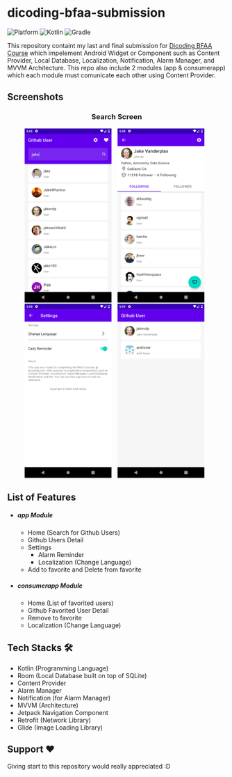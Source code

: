 # dicoding-bfaa-submission
![Platform](https://img.shields.io/badge/platform-Android-green.svg) ![Kotlin](https://img.shields.io/badge/kotlin-1.3.72-blue.svg) ![Gradle](https://img.shields.io/badge/gradle-4.0.1-%2366DCB8.svg)

This repository containt my last and final submission for [Dicoding BFAA Course](https://www.dicoding.com/academies/14) which impelement Android Widget or Component such as Content Provider, Local Database, Localization, Notification, Alarm Manager, and MVVM Architecture. This repo also include 2 modules (app & consumerapp) which each module must comunicate each other using Content Provider.

## Screenshots
<h3 align="center"> Search Screen </h3>
<p align="center">
    <img src="screenshots/home-app.png"
        alt="Home (app Module)"    
        style="margin-right: 10px;"    
        width="200" />
    <img src="screenshots/detail-app.png"
        alt="Detail Profile (app Module)"    
        style="margin-right: 10px;"    
        width="200" />
    <img src="screenshots/settings-app.png"
        alt="Settings (app Module)"    
        style="margin-right: 10px;"    
        width="200" />
    <img src="screenshots/home-consumerapp.png"
        alt="Home (consumerapp Module)"    
        style="margin-right: 10px;"    
        width="200" />
</p>

## List of Features
- ##### app Module
  - Home (Search for Github Users)
  - Github Users Detail
  - Settings
    - Alarm Reminder
    - Localization (Change Language)
  - Add to favorite and Delete from favorite
- ##### consumerapp Module
  - Home (List of favorited users)
  - Github Favorited User Detail
  - Remove to favorite
  - Localization (Change Language)
  
## Tech Stacks 🛠
- Kotlin (Programming Language)
- Room (Local Database built on top of SQLite)
- Content Provider
- Alarm Manager
- Notification (for Alarm Manager)
- MVVM (Architecture)
- Jetpack Navigation Component
- Retrofit (Network Library)
- Glide (Image Loading Library)

## Support ❤️
Giving start to this repository would really appreciated :D
